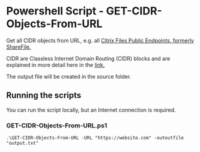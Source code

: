 # Powershell Script - GET-CIDR-Objects-From-URL

Get all CIDR objects from URL, e.g. all [Citrix Files Public Endpoints, formerly ShareFile.](https://support.citrix.com/article/CTX234446)

CIDR are Classless Internet Domain Routing (CIDR) blocks and are explained in more detail here in the [link.](https://devblogs.microsoft.com/premier-developer/understanding-cidr-notation-when-designing-azure-virtual-networks-and-subnets/)

The output file will be created in the source folder. 

## Running the scripts

You can run the script locally, but an Internet connection is required. 

### GET-CIDR-Objects-From-URL.ps1

```
.\GET-CIDR-Objects-From-URL -URL "https://website.com" -outoutfile "output.txt"
```